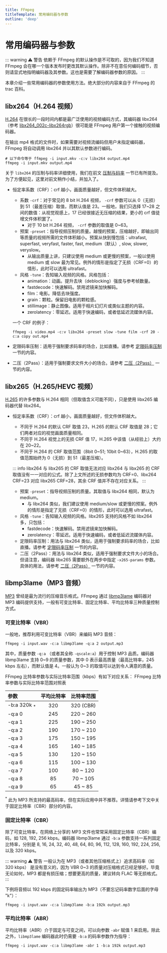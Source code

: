 ```yaml
---
title: FFmpeg
titleTemplate: 常用编码器与参数
outline: 'deep'
---
```


# 常用编码器与参数

::: warning ⚠️ 警告
依赖于 FFmpeg 的默认操作是不可取的，因为我们不知道 FFmpeg 会在哪一个版本发布时更改其默认操作。除非不在意任何编码细节，否则请显式地指明编码器及其参数。这也是需要了解编码器参数的原因。
::: 

本章介绍一些常用编码器的参数使用方法。绝大部分的内容来自于 FFmpeg 的 trac 百科。

## libx264（H.264 视频）

[H.264](https://trac.ffmpeg.org/wiki/Encode/H.264) 在很长的一段时间内都是最广泛使用的视频编码方式，其编码器 libx264（参考 [libx264_002c-libx264rgb](https://trac.ffmpeg.org/wiki/libx264_002c-libx264rgb)）很可能是 FFmpeg 用户第一个接触的视频编码器。

在输出 mp4 格式的文件时，如果需要对视频流编码但用户未指定编码器，FFmpeg 将自动调用 libx264 并以其默认参数进行编码。

```
# 以下命令等于 ffmpeg -i input.mkv -c:v libx264 output.mp4
ffmpeg -i input.mkv output.mp4
```

关于 `libx264` 的压制与码率详细使用，我们在前文 [压制与码率](/other/FFmpeg/practicalCommands.html#压制与码率) 一节已有所提及。为了方便起见，这里对前文稍作小结，并加入了。

- 恒定率系数（CRF）：crf 越小，画面质量越好，但文件体积越大。

    - 系数 `-crf`：对于常见的 8 bit H.264 视频， `-crf` 参数可以从 0（无损）到 51（最差压缩）取值，而默认值是 23。一般地，我们只选择 17~28 之间的数值：从视觉观感上，17 已经很接近无压缩的结果，更小的 crf 值徒增文件体积罢了。
        - 对于 10 bit H.264 视频， `-crf` 参数的取值是 0~63。
    - 预案 `-preset`：指导视频压制的质量。越慢的预案，压缩越好，即输出同等质量的视频所需的文件体积越小。预案从快到慢包括：ultrafast, superfast, veryfast, faster, fast, medium（默认）, slow, slower, veryslow。
        - 从输出质量上讲，只建议使用 medium 或更慢的预案，一般以使用 medium 或 slow 最为常见。例外的情形是指定了无损（CRF=0）的情形，此时可以选用 ultrafast。
    - 风格 `-tune`：告知输入视频的风格。风格包括：
        - animation：动画。提升去块（deblocking）强度与参考帧数量。
        - fastdecode：快速解码。禁用滤镜来加快解码。
        - film：电影。降低去块强度。
        - grain：颗粒。保留旧电影的颗粒感。
        - stillimage：静止图像。适用于相片幻灯片或类似主题的内容。
        - zerolatency：零延迟。适用于快速编码，或者低延迟流媒体内容。

    一个 CRF 的例子：

    ```
    ffmpeg -i video.mp4 -c:v libx264 -preset slow -tune film -crf 20 -c:a copy out.mp4
    ```

- 定限码率压制：适用于强制要求码率的场合，比如直播。请参考 [定限码率压制](/other/FFmpeg/practicalCommands.html#定限码率压制) 一节的内容。

- 二压（2Pass）：适用于强制要求文件大小的场合。请参考 [二压（2Pass）](/other/FFmpeg/practicalCommands.html#二压-2pass) 一节的内容。

## libx265（H.265/HEVC 视频）

[H.265](https://trac.ffmpeg.org/wiki/Encode/H.265) 的许多参数与 H.264 相同（但取值含义可能不同），只是使用 libx265 编码器代替 libx264。

- 恒定率系数（CRF）：crf 越小，画面质量越好，但文件体积越大。
    - 不同于 H.264 的默认 CRF 取值 23，H.265 的默认 CRF 取值是 28；它们两者对应的视觉画面质量相同。
    - 不同于 H.264 视觉上的无损 CRF 值 17，H.265 中该值（从经验上）大约在 20~22。
    - 不同于 H.264 的 CRF 取值范围（8bit 0~51; 10bit 0~63），H.265 的取值范围始终为 0（无损）到 51（最差压缩）。

    ::: info libx264 与 libx265 的 CRF 取值无法对应
    libx264 与 libx265 的 CRF 取值没有一一对应的公式。除了上文所述的无损参数均为 CRF=0、libx264 CRF=23 对应 libx265 CRF=28，其余 CRF 值并不存在对应关系。
    :::

    - 预案 `-preset`：指导视频压制的质量。其取值与 libx264 相同，默认为 medium。
        - 与 libx264 类似，我们建议使用 medium/slow 或更慢的预案。例外的情形是指定了无损（CRF=0）的情形，此时可以选用 ultrafast。
    - 风格 `-tune`：告知输入视频的风格。libx265 支持的风格不如 libx264 多，只包括：
        - fastdecode：快速解码。禁用滤镜来加快解码。
        - zerolatency：零延迟。适用于快速编码，或者低延迟流媒体内容。
    - 定限码率压制：用法与 libx264 类似，适用于强制要求码率的场合，比如直播。请参考 [定限码率压制](/other/FFmpeg/practicalCommands.html#定限码率压制) 一节的内容。 
    - 二压（2Pass）：用法与 libx264 类似，适用于强制要求文件大小的场合。但请注意，编码器 libx265 需要额外在两步中指定 `-x265-params` 参数。具体的用法，请参考 [二压（2Pass）](/other/FFmpeg/practicalCommands.html#二压-2pass) 一节的内容。


## libmp3lame（MP3 音频）

[MP3](https://trac.ffmpeg.org/wiki/Encode/MP3) 曾经是最为流行的压缩音乐格式。FFmpeg 通过 [libmp3lame](https://trac.ffmpeg.org/wiki/libmp3lame) 编码器对 MP3 编码提供支持，一般有可变比特率、固定比特率、平均比特率三种质量控制方式。

### 可变比特率（VBR）

一般地，推荐利用可变比特率（VBR）来编码 MP3 音频：

```
ffmpeg -i input.wav -c:a libmp3lame -q:a 2 output.mp3
```

其中，质量参数 `-q:a` （或者其全称 `-qscale:a`）用于控制 MP3 品质。编码器 libmp3lame 支持 0~9 的质量参数，其中 0 表示最高质量（最高比特率，245 kbps 左右），而默认值是 4。一般认为 0~3 的取值可以达到令人满意的质量。

FFmpeg 比特率参数与实际比特率范围（kbps）有如下对应关系： FFmpeg 比特率参数与实际比特率范围对照表

| 参数                     | 平均比特率 |   比特率范围   |
|:-----------------------|:-----:|:---------:|
| -b:a 320k <sub>*</sub> |  320  | 320 (CBR) |
| -q:a 0                 |  245  | 220 ~ 260 |
| -q:a 1                 |  225  | 190 ~ 250 |
| -q:a 2                 |  190  | 170 ~ 210 |
| -q:a 3                 |  175  | 150 ~ 195 |
| -q:a 4                 |  165  | 140 ~ 185 |
| -q:a 5                 |  130  | 120 ~ 150 |
| -q:a 6                 |  115  | 100 ~ 130 |
| -q:a 7                 |  100  | 80 ~ 120  |
| -q:a 8                 |  85   | 70 ~ 105  |
| -q:a 9                 |  65   |  45 ~ 85  |


<sup>*</sup> 此为 MP3 所支持的最高码率，但在实际应用中并不推荐。详情请参考下文中关于固定比特率（CBR）部分的内容。

### 固定比特率（CBR）

除了可变比特率，在网络上分享的 MP3 文件也常常采用固定比特率（CBR）编码，如 128, 192, 256 kbps。编码器 libmp3lame 通过 `-b:a` 参数支持一系列固定比特率，分别是 8, 16, 24, 32, 40, 48, 64, 80, 96, 112, 128, 160, 192, 224, 256, 以及 320 kbps。


::: warning ⚠️ 警告
一般认为在 MP3（或者其他压缩格式上）追求高码率（如 320 kbps） 是没有意义的，因为 VBR 0~3 的质量对压缩格式已经足够好。毕竟无论如何，MP3 都是有损压缩；想要更高的质量，建议转向 FLAC 等无损格式。
:::

下例将音频以 192 kbps 的固定码率输出为 MP3（不要忘记码率数字后面的字母 "k"）：

```
ffmpeg -i input.wav -c:a libmp3lame -b:a 192k output.mp3
```

### 平均比特率（ABR）

平均比特率（ABR）介于固定与可变之间，可以向参数 `-abr` 赋值 1 来启用。除此之外，`libmp3lame` 编码器此时仍需要 `-b:a` 的码率参数作为指导：

```
ffmpeg -i input.wav -c:a libmp3lame -abr 1 -b:a 192k output.mp3
```